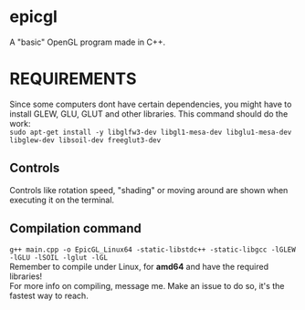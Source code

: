 # epicgl
A "basic" OpenGL program made in C++.

# REQUIREMENTS
Since some computers dont have certain dependencies, you might have to install GLEW, GLU, GLUT and other libraries. This command should do the work:<br>
```sudo apt-get install -y libglfw3-dev libgl1-mesa-dev libglu1-mesa-dev libglew-dev libsoil-dev freeglut3-dev```

## Controls
Controls like rotation speed, "shading" or moving around are shown when executing it on the terminal.

## Compilation command
```g++ main.cpp -o EpicGL_Linux64 -static-libstdc++ -static-libgcc -lGLEW -lGLU -lSOIL -lglut -lGL```
<br>
Remember to compile under Linux, for **amd64** and have the required libraries!<br>
For more info on compiling, message me. Make an issue to do so, it's the fastest way to reach.
